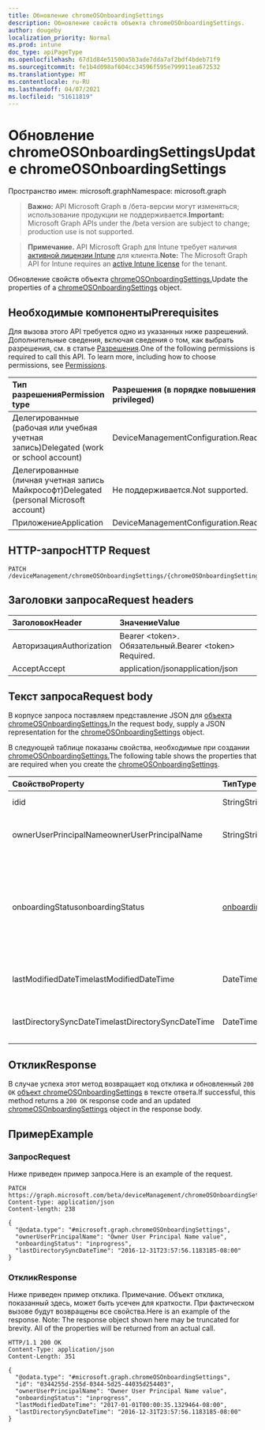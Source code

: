 ```yaml
---
title: Обновление chromeOSOnboardingSettings
description: Обновление свойств объекта chromeOSOnboardingSettings.
author: dougeby
localization_priority: Normal
ms.prod: intune
doc_type: apiPageType
ms.openlocfilehash: 67d1d84e51500a5b3ade7dda7af2bdf4bdeb71f9
ms.sourcegitcommit: fe1b4d098af604cc34596f595e799911ea672532
ms.translationtype: MT
ms.contentlocale: ru-RU
ms.lasthandoff: 04/07/2021
ms.locfileid: "51611819"
---
```

# <a name="update-chromeosonboardingsettings"></a><span data-ttu-id="3c241-103">Обновление chromeOSOnboardingSettings</span><span class="sxs-lookup"><span data-stu-id="3c241-103">Update chromeOSOnboardingSettings</span></span>

<span data-ttu-id="3c241-104">Пространство имен: microsoft.graph</span><span class="sxs-lookup"><span data-stu-id="3c241-104">Namespace: microsoft.graph</span></span>

> <span data-ttu-id="3c241-105">**Важно:** API Microsoft Graph в /бета-версии могут изменяться; использование продукции не поддерживается.</span><span class="sxs-lookup"><span data-stu-id="3c241-105">**Important:** Microsoft Graph APIs under the /beta version are subject to change; production use is not supported.</span></span>

> <span data-ttu-id="3c241-106">**Примечание.** API Microsoft Graph для Intune требует наличия [активной лицензии Intune](https://go.microsoft.com/fwlink/?linkid=839381) для клиента.</span><span class="sxs-lookup"><span data-stu-id="3c241-106">**Note:** The Microsoft Graph API for Intune requires an [active Intune license](https://go.microsoft.com/fwlink/?linkid=839381) for the tenant.</span></span>

<span data-ttu-id="3c241-107">Обновление свойств объекта [chromeOSOnboardingSettings.](../resources/intune-chromebooksync-chromeosonboardingsettings.md)</span><span class="sxs-lookup"><span data-stu-id="3c241-107">Update the properties of a [chromeOSOnboardingSettings](../resources/intune-chromebooksync-chromeosonboardingsettings.md) object.</span></span>

## <a name="prerequisites"></a><span data-ttu-id="3c241-108">Необходимые компоненты</span><span class="sxs-lookup"><span data-stu-id="3c241-108">Prerequisites</span></span>
<span data-ttu-id="3c241-p101">Для вызова этого API требуется одно из указанных ниже разрешений. Дополнительные сведения, включая сведения о том, как выбрать разрешения, см. в статье [Разрешения](/graph/permissions-reference).</span><span class="sxs-lookup"><span data-stu-id="3c241-p101">One of the following permissions is required to call this API. To learn more, including how to choose permissions, see [Permissions](/graph/permissions-reference).</span></span>

|<span data-ttu-id="3c241-111">Тип разрешения</span><span class="sxs-lookup"><span data-stu-id="3c241-111">Permission type</span></span>|<span data-ttu-id="3c241-112">Разрешения (в порядке повышения привилегий)</span><span class="sxs-lookup"><span data-stu-id="3c241-112">Permissions (from least to most privileged)</span></span>|
|:---|:---|
|<span data-ttu-id="3c241-113">Делегированные (рабочая или учебная учетная запись)</span><span class="sxs-lookup"><span data-stu-id="3c241-113">Delegated (work or school account)</span></span>|<span data-ttu-id="3c241-114">DeviceManagementConfiguration.ReadWrite.All</span><span class="sxs-lookup"><span data-stu-id="3c241-114">DeviceManagementConfiguration.ReadWrite.All</span></span>|
|<span data-ttu-id="3c241-115">Делегированные (личная учетная запись Майкрософт)</span><span class="sxs-lookup"><span data-stu-id="3c241-115">Delegated (personal Microsoft account)</span></span>|<span data-ttu-id="3c241-116">Не поддерживается.</span><span class="sxs-lookup"><span data-stu-id="3c241-116">Not supported.</span></span>|
|<span data-ttu-id="3c241-117">Приложение</span><span class="sxs-lookup"><span data-stu-id="3c241-117">Application</span></span>|<span data-ttu-id="3c241-118">DeviceManagementConfiguration.ReadWrite.All</span><span class="sxs-lookup"><span data-stu-id="3c241-118">DeviceManagementConfiguration.ReadWrite.All</span></span>|

## <a name="http-request"></a><span data-ttu-id="3c241-119">HTTP-запрос</span><span class="sxs-lookup"><span data-stu-id="3c241-119">HTTP Request</span></span>
<!-- {
  "blockType": "ignored"
}
-->
``` http
PATCH /deviceManagement/chromeOSOnboardingSettings/{chromeOSOnboardingSettingsId}
```

## <a name="request-headers"></a><span data-ttu-id="3c241-120">Заголовки запроса</span><span class="sxs-lookup"><span data-stu-id="3c241-120">Request headers</span></span>
|<span data-ttu-id="3c241-121">Заголовок</span><span class="sxs-lookup"><span data-stu-id="3c241-121">Header</span></span>|<span data-ttu-id="3c241-122">Значение</span><span class="sxs-lookup"><span data-stu-id="3c241-122">Value</span></span>|
|:---|:---|
|<span data-ttu-id="3c241-123">Авторизация</span><span class="sxs-lookup"><span data-stu-id="3c241-123">Authorization</span></span>|<span data-ttu-id="3c241-124">Bearer &lt;token&gt;. Обязательный.</span><span class="sxs-lookup"><span data-stu-id="3c241-124">Bearer &lt;token&gt; Required.</span></span>|
|<span data-ttu-id="3c241-125">Accept</span><span class="sxs-lookup"><span data-stu-id="3c241-125">Accept</span></span>|<span data-ttu-id="3c241-126">application/json</span><span class="sxs-lookup"><span data-stu-id="3c241-126">application/json</span></span>|

## <a name="request-body"></a><span data-ttu-id="3c241-127">Текст запроса</span><span class="sxs-lookup"><span data-stu-id="3c241-127">Request body</span></span>
<span data-ttu-id="3c241-128">В корпусе запроса поставляем представление JSON для [объекта chromeOSOnboardingSettings.](../resources/intune-chromebooksync-chromeosonboardingsettings.md)</span><span class="sxs-lookup"><span data-stu-id="3c241-128">In the request body, supply a JSON representation for the [chromeOSOnboardingSettings](../resources/intune-chromebooksync-chromeosonboardingsettings.md) object.</span></span>

<span data-ttu-id="3c241-129">В следующей таблице показаны свойства, необходимые при создании [chromeOSOnboardingSettings.](../resources/intune-chromebooksync-chromeosonboardingsettings.md)</span><span class="sxs-lookup"><span data-stu-id="3c241-129">The following table shows the properties that are required when you create the [chromeOSOnboardingSettings](../resources/intune-chromebooksync-chromeosonboardingsettings.md).</span></span>

|<span data-ttu-id="3c241-130">Свойство</span><span class="sxs-lookup"><span data-stu-id="3c241-130">Property</span></span>|<span data-ttu-id="3c241-131">Тип</span><span class="sxs-lookup"><span data-stu-id="3c241-131">Type</span></span>|<span data-ttu-id="3c241-132">Описание</span><span class="sxs-lookup"><span data-stu-id="3c241-132">Description</span></span>|
|:---|:---|:---|
|<span data-ttu-id="3c241-133">id</span><span class="sxs-lookup"><span data-stu-id="3c241-133">id</span></span>|<span data-ttu-id="3c241-134">String</span><span class="sxs-lookup"><span data-stu-id="3c241-134">String</span></span>|<span data-ttu-id="3c241-135">Id ChromebookTenant</span><span class="sxs-lookup"><span data-stu-id="3c241-135">The ChromebookTenant's Id</span></span>|
|<span data-ttu-id="3c241-136">ownerUserPrincipalName</span><span class="sxs-lookup"><span data-stu-id="3c241-136">ownerUserPrincipalName</span></span>|<span data-ttu-id="3c241-137">String</span><span class="sxs-lookup"><span data-stu-id="3c241-137">String</span></span>|<span data-ttu-id="3c241-138">OwnerUserPrincipalName ChromebookTenant</span><span class="sxs-lookup"><span data-stu-id="3c241-138">The ChromebookTenant's OwnerUserPrincipalName</span></span>|
|<span data-ttu-id="3c241-139">onboardingStatus</span><span class="sxs-lookup"><span data-stu-id="3c241-139">onboardingStatus</span></span>|[<span data-ttu-id="3c241-140">onboardingStatus</span><span class="sxs-lookup"><span data-stu-id="3c241-140">onboardingStatus</span></span>](../resources/intune-chromebooksync-onboardingstatus.md)|<span data-ttu-id="3c241-141">OnboardingStatus ChromebookTenant.</span><span class="sxs-lookup"><span data-stu-id="3c241-141">The ChromebookTenant's OnboardingStatus.</span></span> <span data-ttu-id="3c241-142">Возможные значения: `unknown`, `inprogress`, `onboarded`, `failed`.</span><span class="sxs-lookup"><span data-stu-id="3c241-142">Possible values are: `unknown`, `inprogress`, `onboarded`, `failed`.</span></span>|
|<span data-ttu-id="3c241-143">lastModifiedDateTime</span><span class="sxs-lookup"><span data-stu-id="3c241-143">lastModifiedDateTime</span></span>|<span data-ttu-id="3c241-144">DateTimeOffset</span><span class="sxs-lookup"><span data-stu-id="3c241-144">DateTimeOffset</span></span>|<span data-ttu-id="3c241-145">LastModifiedDateTime ChromebookTenant</span><span class="sxs-lookup"><span data-stu-id="3c241-145">The ChromebookTenant's LastModifiedDateTime</span></span>|
|<span data-ttu-id="3c241-146">lastDirectorySyncDateTime</span><span class="sxs-lookup"><span data-stu-id="3c241-146">lastDirectorySyncDateTime</span></span>|<span data-ttu-id="3c241-147">DateTimeOffset</span><span class="sxs-lookup"><span data-stu-id="3c241-147">DateTimeOffset</span></span>|<span data-ttu-id="3c241-148">LastDirectorySyncDateTime в ChromebookTenant</span><span class="sxs-lookup"><span data-stu-id="3c241-148">The ChromebookTenant's LastDirectorySyncDateTime</span></span>|



## <a name="response"></a><span data-ttu-id="3c241-149">Отклик</span><span class="sxs-lookup"><span data-stu-id="3c241-149">Response</span></span>
<span data-ttu-id="3c241-150">В случае успеха этот метод возвращает код отклика и обновленный `200 OK` [объект chromeOSOnboardingSettings](../resources/intune-chromebooksync-chromeosonboardingsettings.md) в тексте ответа.</span><span class="sxs-lookup"><span data-stu-id="3c241-150">If successful, this method returns a `200 OK` response code and an updated [chromeOSOnboardingSettings](../resources/intune-chromebooksync-chromeosonboardingsettings.md) object in the response body.</span></span>

## <a name="example"></a><span data-ttu-id="3c241-151">Пример</span><span class="sxs-lookup"><span data-stu-id="3c241-151">Example</span></span>

### <a name="request"></a><span data-ttu-id="3c241-152">Запрос</span><span class="sxs-lookup"><span data-stu-id="3c241-152">Request</span></span>
<span data-ttu-id="3c241-153">Ниже приведен пример запроса.</span><span class="sxs-lookup"><span data-stu-id="3c241-153">Here is an example of the request.</span></span>
``` http
PATCH https://graph.microsoft.com/beta/deviceManagement/chromeOSOnboardingSettings/{chromeOSOnboardingSettingsId}
Content-type: application/json
Content-length: 238

{
  "@odata.type": "#microsoft.graph.chromeOSOnboardingSettings",
  "ownerUserPrincipalName": "Owner User Principal Name value",
  "onboardingStatus": "inprogress",
  "lastDirectorySyncDateTime": "2016-12-31T23:57:56.1183185-08:00"
}
```

### <a name="response"></a><span data-ttu-id="3c241-154">Отклик</span><span class="sxs-lookup"><span data-stu-id="3c241-154">Response</span></span>
<span data-ttu-id="3c241-p103">Ниже приведен пример отклика. Примечание. Объект отклика, показанный здесь, может быть усечен для краткости. При фактическом вызове будут возвращены все свойства.</span><span class="sxs-lookup"><span data-stu-id="3c241-p103">Here is an example of the response. Note: The response object shown here may be truncated for brevity. All of the properties will be returned from an actual call.</span></span>
``` http
HTTP/1.1 200 OK
Content-Type: application/json
Content-Length: 351

{
  "@odata.type": "#microsoft.graph.chromeOSOnboardingSettings",
  "id": "0344255d-255d-0344-5d25-44035d254403",
  "ownerUserPrincipalName": "Owner User Principal Name value",
  "onboardingStatus": "inprogress",
  "lastModifiedDateTime": "2017-01-01T00:00:35.1329464-08:00",
  "lastDirectorySyncDateTime": "2016-12-31T23:57:56.1183185-08:00"
}
```




